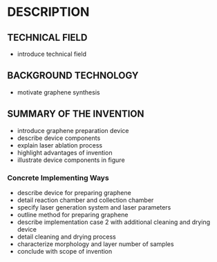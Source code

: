# DESCRIPTION

## TECHNICAL FIELD

- introduce technical field

## BACKGROUND TECHNOLOGY

- motivate graphene synthesis

## SUMMARY OF THE INVENTION

- introduce graphene preparation device
- describe device components
- explain laser ablation process
- highlight advantages of invention
- illustrate device components in figure

### Concrete Implementing Ways

- describe device for preparing graphene
- detail reaction chamber and collection chamber
- specify laser generation system and laser parameters
- outline method for preparing graphene
- describe implementation case 2 with additional cleaning and drying device
- detail cleaning and drying process
- characterize morphology and layer number of samples
- conclude with scope of invention

